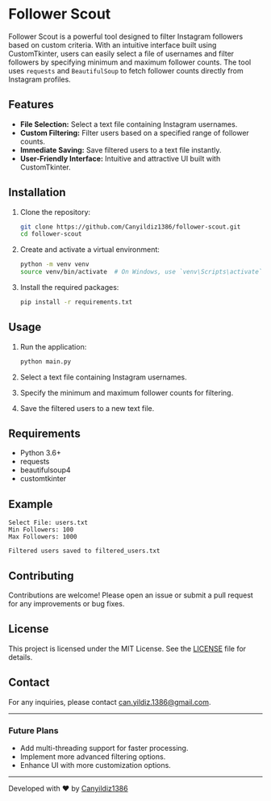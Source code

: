 # Follower Scout

Follower Scout is a powerful tool designed to filter Instagram followers based on custom criteria. With an intuitive interface built using CustomTkinter, users can easily select a file of usernames and filter followers by specifying minimum and maximum follower counts. The tool uses `requests` and `BeautifulSoup` to fetch follower counts directly from Instagram profiles.

## Features

- **File Selection:** Select a text file containing Instagram usernames.
- **Custom Filtering:** Filter users based on a specified range of follower counts.
- **Immediate Saving:** Save filtered users to a text file instantly.
- **User-Friendly Interface:** Intuitive and attractive UI built with CustomTkinter.

## Installation

1. Clone the repository:
   ```bash
   git clone https://github.com/Canyildiz1386/follower-scout.git
   cd follower-scout
   ```

2. Create and activate a virtual environment:
   ```bash
   python -m venv venv
   source venv/bin/activate  # On Windows, use `venv\Scripts\activate`
   ```

3. Install the required packages:
   ```bash
   pip install -r requirements.txt
   ```

## Usage

1. Run the application:
   ```bash
   python main.py
   ```

2. Select a text file containing Instagram usernames.

3. Specify the minimum and maximum follower counts for filtering.

4. Save the filtered users to a new text file.

## Requirements

- Python 3.6+
- requests
- beautifulsoup4
- customtkinter

## Example

```plaintext
Select File: users.txt
Min Followers: 100
Max Followers: 1000

Filtered users saved to filtered_users.txt
```

## Contributing

Contributions are welcome! Please open an issue or submit a pull request for any improvements or bug fixes.

## License

This project is licensed under the MIT License. See the [LICENSE](LICENSE) file for details.

## Contact

For any inquiries, please contact [can.yildiz.1386@gmail.com](mailto:can.yildiz.1386@gmail.com).

---


### Future Plans

- Add multi-threading support for faster processing.
- Implement more advanced filtering options.
- Enhance UI with more customization options.

---

Developed with ❤️ by [Canyildiz1386](https://github.com/Canyildiz1386)

